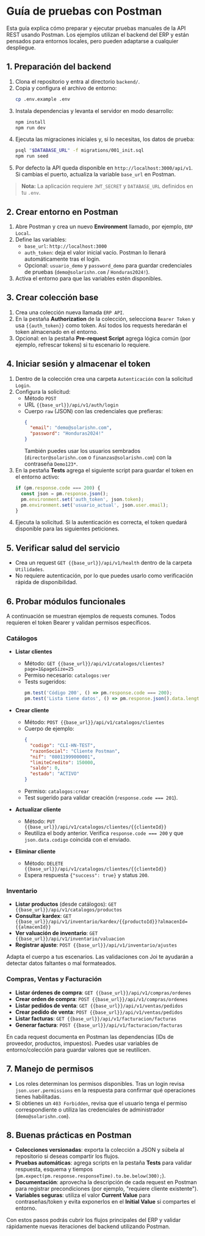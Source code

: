 # Guía de pruebas con Postman

Esta guía explica cómo preparar y ejecutar pruebas manuales de la API REST usando Postman. Los ejemplos utilizan el backend del ERP y están pensados para entornos locales, pero pueden adaptarse a cualquier despliegue.

## 1. Preparación del backend

1. Clona el repositorio y entra al directorio `backend/`.
2. Copia y configura el archivo de entorno:
   ```bash
   cp .env.example .env
   ```
3. Instala dependencias y levanta el servidor en modo desarrollo:
   ```bash
   npm install
   npm run dev
   ```
4. Ejecuta las migraciones iniciales y, si lo necesitas, los datos de prueba:
   ```bash
   psql "$DATABASE_URL" -f migrations/001_init.sql
   npm run seed
   ```
5. Por defecto la API queda disponible en `http://localhost:3000/api/v1`. Si cambias el puerto, actualiza la variable `base_url` en Postman.

> **Nota:** La aplicación requiere `JWT_SECRET` y `DATABASE_URL` definidos en tu `.env`.

## 2. Crear entorno en Postman

1. Abre Postman y crea un nuevo **Environment** llamado, por ejemplo, `ERP Local`.
2. Define las variables:
   - `base_url`: `http://localhost:3000`
   - `auth_token`: deja el valor inicial vacío. Postman lo llenará automáticamente tras el login.
   - Opcional: `usuario_demo` y `password_demo` para guardar credenciales de pruebas (`demo@solarishn.com` / `Honduras2024!`).
3. Activa el entorno para que las variables estén disponibles.

## 3. Crear colección base

1. Crea una colección nueva llamada `ERP API`.
2. En la pestaña **Authorization** de la colección, selecciona `Bearer Token` y usa `{{auth_token}}` como token. Así todos los requests heredarán el token almacenado en el entorno.
3. Opcional: en la pestaña **Pre-request Script** agrega lógica común (por ejemplo, refrescar tokens) si tu escenario lo requiere.

## 4. Iniciar sesión y almacenar el token

1. Dentro de la colección crea una carpeta `Autenticación` con la solicitud `Login`.
2. Configura la solicitud:
   - Método `POST`
   - URL `{{base_url}}/api/v1/auth/login`
   - Cuerpo `raw` (JSON) con las credenciales que prefieras:
     ```json
     {
       "email": "demo@solarishn.com",
       "password": "Honduras2024!"
     }
     ```
     También puedes usar los usuarios sembrados (`director@solarishn.com` o `finanzas@solarishn.com`) con la contraseña `Demo123*`.
3. En la pestaña **Tests** agrega el siguiente script para guardar el token en el entorno activo:
   ```javascript
   if (pm.response.code === 200) {
     const json = pm.response.json();
     pm.environment.set('auth_token', json.token);
     pm.environment.set('usuario_actual', json.user.email);
   }
   ```
4. Ejecuta la solicitud. Si la autenticación es correcta, el token quedará disponible para las siguientes peticiones.

## 5. Verificar salud del servicio

- Crea un request `GET {{base_url}}/api/v1/health` dentro de la carpeta `Utilidades`.
- No requiere autenticación, por lo que puedes usarlo como verificación rápida de disponibilidad.

## 6. Probar módulos funcionales

A continuación se muestran ejemplos de requests comunes. Todos requieren el token Bearer y validan permisos específicos.

### Catálogos

- **Listar clientes**
  - Método: `GET {{base_url}}/api/v1/catalogos/clientes?page=1&pageSize=25`
  - Permiso necesario: `catalogos:ver`
  - Tests sugeridos:
    ```javascript
    pm.test('Código 200', () => pm.response.code === 200);
    pm.test('Lista tiene datos', () => pm.response.json().data.length > 0);
    ```

- **Crear cliente**
  - Método: `POST {{base_url}}/api/v1/catalogos/clientes`
  - Cuerpo de ejemplo:
    ```json
    {
      "codigo": "CLI-HN-TEST",
      "razonSocial": "Cliente Postman",
      "nif": "08011999000001",
      "limiteCredito": 150000,
      "saldo": 0,
      "estado": "ACTIVO"
    }
    ```
  - Permiso: `catalogos:crear`
  - Test sugerido para validar creación (`response.code === 201`).

- **Actualizar cliente**
  - Método: `PUT {{base_url}}/api/v1/catalogos/clientes/{{clienteId}}`
  - Reutiliza el body anterior. Verifica `response.code === 200` y que `json.data.codigo` coincida con el enviado.

- **Eliminar cliente**
  - Método: `DELETE {{base_url}}/api/v1/catalogos/clientes/{{clienteId}}`
  - Espera respuesta `{"success": true}` y status `200`.

### Inventario

- **Listar productos** (desde catálogos): `GET {{base_url}}/api/v1/catalogos/productos`
- **Consultar kardex**: `GET {{base_url}}/api/v1/inventario/kardex/{{productoId}}?almacenId={{almacenId}}`
- **Ver valuación de inventario**: `GET {{base_url}}/api/v1/inventario/valuacion`
- **Registrar ajuste**: `POST {{base_url}}/api/v1/inventario/ajustes`

Adapta el cuerpo a tus escenarios. Las validaciones con Joi te ayudarán a detectar datos faltantes o mal formateados.

### Compras, Ventas y Facturación

- **Listar órdenes de compra**: `GET {{base_url}}/api/v1/compras/ordenes`
- **Crear orden de compra**: `POST {{base_url}}/api/v1/compras/ordenes`
- **Listar pedidos de venta**: `GET {{base_url}}/api/v1/ventas/pedidos`
- **Crear pedido de venta**: `POST {{base_url}}/api/v1/ventas/pedidos`
- **Listar facturas**: `GET {{base_url}}/api/v1/facturacion/facturas`
- **Generar factura**: `POST {{base_url}}/api/v1/facturacion/facturas`

En cada request documenta en Postman las dependencias (IDs de proveedor, productos, impuestos). Puedes usar variables de entorno/colección para guardar valores que se reutilicen.

## 7. Manejo de permisos

- Los roles determinan los permisos disponibles. Tras un login revisa `json.user.permissions` en la respuesta para confirmar qué operaciones tienes habilitadas.
- Si obtienes un `403 Forbidden`, revisa que el usuario tenga el permiso correspondiente o utiliza las credenciales de administrador (`demo@solarishn.com`).

## 8. Buenas prácticas en Postman

- **Colecciones versionadas**: exporta la colección a JSON y súbela al repositorio si deseas compartir los flujos.
- **Pruebas automáticas**: agrega scripts en la pestaña **Tests** para validar respuesta, esquema y tiempos (`pm.expect(pm.response.responseTime).to.be.below(300);`).
- **Documentación**: aprovecha la descripción de cada request en Postman para registrar precondiciones (por ejemplo, "requiere cliente existente").
- **Variables seguras**: utiliza el valor **Current Value** para contraseñas/token y evita exponerlos en el **Initial Value** si compartes el entorno.

Con estos pasos podrás cubrir los flujos principales del ERP y validar rápidamente nuevas iteraciones del backend utilizando Postman.
